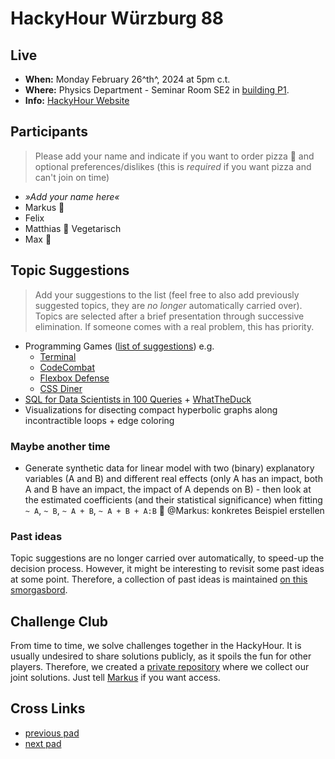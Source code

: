 # HackyHour Würzburg 88

## Live
 - **When:** Monday February 26^th^, 2024 at 5pm c.t.
 - **Where:** Physics Department - Seminar Room SE2 in [building P1](https://wueaddress.uni-wuerzburg.de/search/map/3612). <!-- [CCTB](https://www.google.de/maps/place/Zentrum+f%C3%BCr+Computergest%C3%BCtzte+und+Theoretische+Biologie+(CCTB),+Universit%C3%A4t+W%C3%BCrzburg/@49.7850748,9.9720102,18z/data=!3m1!4b1!4m5!3m4!1s0x47a28fc802e5e800:0x6b62d2cbd2e6f094!8m2!3d49.7849749!4d9.9729537) - kitchen (L6) -->
 - **Info:** [HackyHour Website](http://hackyhour.github.io/Wuerzburg/)

## Participants
> Please add your name and indicate if you want to order pizza :pizza: and optional preferences/dislikes (this is *required* if you want pizza and can't join on time)
 - *»Add your name here«*
 - Markus :pizza: 
 - Felix
 - Matthias :pizza: Vegetarisch
 - Max :pizza:


## Topic Suggestions
> Add your suggestions to the list (feel free to also add previously suggested topics, they are *no longer* automatically carried over). Topics are selected after a brief presentation through successive elimination. If someone comes with a real problem, this has priority.


 - Programming Games ([list of suggestions](https://x-team.com/blog/coding-games/amp/)) e.g.
     - [Terminal](https://terminal.c1games.com/)
     - [CodeCombat](https://codecombat.com/)
     - [Flexbox Defense](http://www.flexboxdefense.com/)
     - [CSS Diner](https://flukeout.github.io/)
 - [SQL for Data Scientists in 100 Queries](https://gvwilson.github.io/sql-tutorial/) + [WhatTheDuck](https://whattheduck.incentius.com/)
 - Visualizations for disecting compact hyperbolic graphs along incontractible loops + edge coloring


### Maybe another time
 - Generate synthetic data for linear model with two (binary) explanatory variables (A and B) and different real effects (only A has an impact, both A and B have an impact, the impact of A depends on B) - then look at the estimated coefficients (and their statistical significance) when fitting `~ A`, `~ B`, `~ A + B`, `~ A + B + A:B` :memo: @Markus: konkretes Beispiel erstellen

### Past ideas

Topic suggestions are no longer carried over automatically, to speed-up the decision process. However, it might be interesting to revisit some past ideas at some point. Therefore, a collection of past ideas is maintained [on this smorgasbord](https://hackmd.io/@iimog/hhsb).

## Challenge Club

From time to time, we solve challenges together in the HackyHour.
It is usually undesired to share solutions publicly, as it spoils the fun for other players.
Therefore, we created a [private repository](https://github.com/HackyHour/Wuerzburg_ChallengeClub) where we collect our joint solutions. Just tell [Markus](https://github.com/iimog) if you want access.

## Cross Links
 - [previous pad](https://hackyhour.github.io/Wuerzburg/pad_archive/HackyHour_Wuerzburg_87)
 - [next pad](https://hackyhour.github.io/Wuerzburg/pad_archive/HackyHour_Wuerzburg_89)